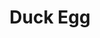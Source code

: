 ---
templateKey: blog-post
featuredpost: false
featuredimage: /assets/Duck_Egg.png
title: Duck Egg
description: Animal Products
testfield: 884
---